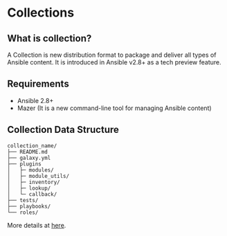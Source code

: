 # Collections

## What is collection?

A Collection is new distribution format to package and deliver all types of Ansible content. It is introduced in Ansible v2.8+ as a tech preview feature.

## Requirements

- Ansible 2.8+
- Mazer (It is a new command-line tool for managing Ansible content)

## Collection Data Structure

```
collection_name/
├── README.md
├── galaxy.yml
├── plugins
│   ├─ modules/
│   ├─ module_utils/
│   ├─ inventory/
│   ├─ lookup/
│   └─ callback/
├── tests/
├── playbooks/
└── roles/
```
More details at [here](https://docs.ansible.com/ansible/devel/collections_tech_preview.html#collection-structure).
